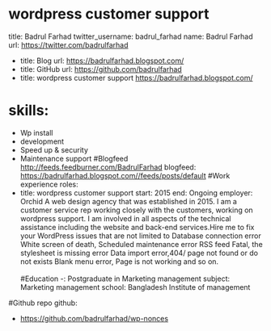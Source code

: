 # wordpress customer support
title: Badrul Farhad
twitter_username: badrul_farhad
name: Badrul Farhad
url: https://twitter.com/badrulfarhad
 - title: Blog
   url: https://badrulfarhad.blogspot.com/
 - title: GitHub
   url: https://github.com/badrulfarhad
 - title: wordpress customer support
 https://badrulfarhad.blogspot.com/
# skills:
 - Wp install
 - development
 - Speed up & security
 - Maintenance support
#Blogfeed
http://feeds.feedburner.com/BadrulFarhad
blogfeed: https://badrulfarhad.blogspot.com//feeds/posts/default
#Work experience
roles:
 - title: wordpress customer support
   start: 2015
   end: Ongoing
   employer: Orchid
A web design agency that was established in 2015. I am a customer service rep working closely with the customers, working on wordpress support. I am involved in all aspects of the technical assistance including the website and back-end services.Hire me to fix  your WordPress issues  that are not limited to
Database connection error White screen of death, Scheduled maintenance error RSS feed Fatal, the stylesheet is missing error Data import error,404/ page not found or do not exists Blank menu error, Page is not working and so on.<br> </br>
#Education 
 -: Postgraduate in Marketing management
   subject: Marketing management
   school: Bangladesh Institute of management

#Github repo
github:
- https://github.com/badrulfarhad/wp-nonces 
 
